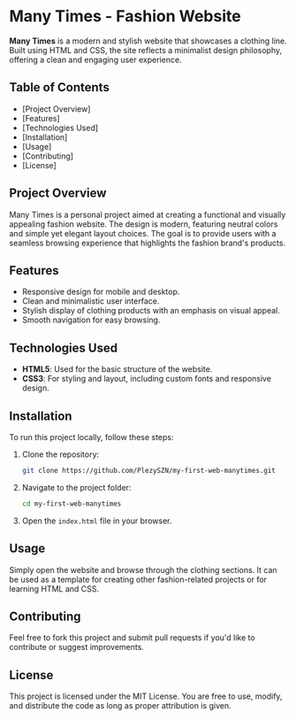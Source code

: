 # Many Times - Fashion Website

**Many Times** is a modern and stylish website that showcases a clothing line. Built using HTML and CSS, the site reflects a minimalist design philosophy, offering a clean and engaging user experience.

## Table of Contents
- [Project Overview]
- [Features]
- [Technologies Used]
- [Installation]
- [Usage]
- [Contributing]
- [License]

## Project Overview
Many Times is a personal project aimed at creating a functional and visually appealing fashion website. The design is modern, featuring neutral colors and simple yet elegant layout choices. The goal is to provide users with a seamless browsing experience that highlights the fashion brand's products.

## Features
- Responsive design for mobile and desktop.
- Clean and minimalistic user interface.
- Stylish display of clothing products with an emphasis on visual appeal.
- Smooth navigation for easy browsing.

## Technologies Used
- **HTML5**: Used for the basic structure of the website.
- **CSS3**: For styling and layout, including custom fonts and responsive design.

## Installation
To run this project locally, follow these steps:

1. Clone the repository:
    ```bash
    git clone https://github.com/PlezySZN/my-first-web-manytimes.git
    ```

2. Navigate to the project folder:
    ```bash
    cd my-first-web-manytimes
    ```

3. Open the `index.html` file in your browser.

## Usage
Simply open the website and browse through the clothing sections. It can be used as a template for creating other fashion-related projects or for learning HTML and CSS.

## Contributing
Feel free to fork this project and submit pull requests if you'd like to contribute or suggest improvements.

## License
This project is licensed under the MIT License. You are free to use, modify, and distribute the code as long as proper attribution is given.
